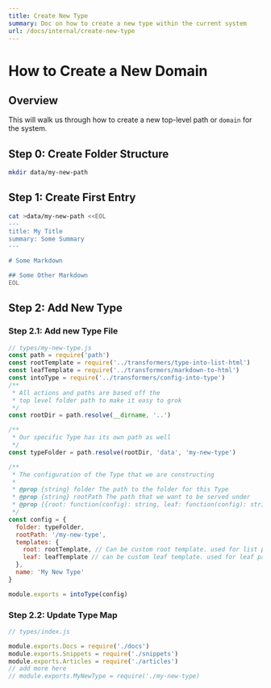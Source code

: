 ```yaml
---
title: Create New Type
summary: Doc on how to create a new type within the current system
url: /docs/internal/create-new-type
---
```


# How to Create a New Domain

## Overview

This will walk us through how to create a new top-level
path or `domain` for the system.

## Step 0: Create Folder Structure

```sh
mkdir data/my-new-path
```

## Step 1: Create First Entry

```bash
cat >data/my-new-path <<EOL
---
title: My Title
summary: Some Summary
---

# Some Markdown

## Some Other Markdown
EOL
```

## Step 2: Add New Type

### Step 2.1: Add new Type File

```js
// types/my-new-type.js
const path = require('path')
const rootTemplate = require('../transformers/type-into-list-html')
const leafTemplate = require('../transformers/markdown-to-html')
const intoType = require('../transformers/config-into-type')
/**
 * All actions and paths are based off the
 * top level folder path to make it easy to grok
 */
const rootDir = path.resolve(__dirname, '..')

/**
 * Our specific Type has its own path as well
 */
const typeFolder = path.resolve(rootDir, 'data', 'my-new-type')

/**
 * The configuration of the Type that we are constructing
 * 
 * @prop {string} folder The path to the folder for this Type
 * @prop {string} rootPath The path that we want to be served under
 * @prop {{root: function(config): string, leaf: function(config): string }}
 */
const config = {
  folder: typeFolder,
  rootPath: '/my-new-type',
  templates: {
    root: rootTemplate, // Can be custom root template. used for list page
    leaf: leafTemplate // can be custom leaf template. used for leaf page
  },
  name: 'My New Type'
}

module.exports = intoType(config)
```

### Step 2.2: Update Type Map

```js
// types/index.js

module.exports.Docs = require('./docs')
module.exports.Snippets = require('./snippets')
module.exports.Articles = require('./articles')
// add more here
// module.exports.MyNewType = require('./my-new-type)
```
